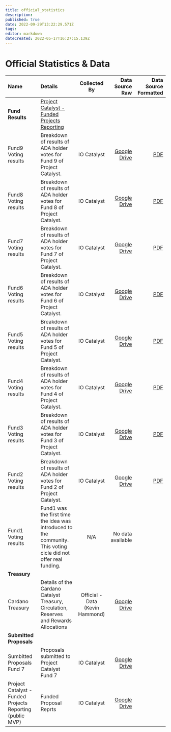 ```yaml
---
title: official_statistics
description: 
published: true
date: 2022-09-29T13:22:29.571Z
tags: 
editor: markdown
dateCreated: 2022-05-17T16:27:15.139Z
---
```


# Official Statistics & Data

| Name         | Details | Collected By | Data Source Raw | Data Source Formatted |
|:----------------------|:-------------------------------------------------------------------------|:-----------:|-----------:|-----------:|
|**Fund Results**| [Project Catalyst - Funded Projects Reporting](https://bit.ly/FundedProjectsReporting)| | | | |
| Fund9 Voting results | Breakdown of results of ADA holder votes for Fund 9 of Project Catalyst. | IO Catalyst | [Google Drive](https://docs.google.com/spreadsheets/d/1MycQL-dkqf1xEW8xcr7vqcfHY6D7MHnG9ylDKNLSnAA/edit#gid=2095761837) | [PDF](https://bit.ly/Fund9_Results) |
| Fund8 Voting results | Breakdown of results of ADA holder votes for Fund 8 of Project Catalyst. | IO Catalyst | [Google Drive](https://docs.google.com/spreadsheets/d/15ELXp81NfvXHgrerTbuIofZOXBsdjocN1YgBK0gPP3E/edit#gid=2111315347) | [PDF](https://drive.google.com/file/d/1s3jCE7pmoUujy3ASMia-UhFl2KLi_hnf/view) |
| Fund7 Voting results | Breakdown of results of ADA holder votes for Fund 7 of Project Catalyst. | IO Catalyst | [Google Drive](https://drive.google.com/file/d/193GZulHuk0zhpTrMiLhcNC4OeEMoRyIa/view) | [PDF](https://drive.google.com/file/d/193GZulHuk0zhpTrMiLhcNC4OeEMoRyIa/view) |
| Fund6 Voting results | Breakdown of results of ADA holder votes for Fund 6 of Project Catalyst. | IO Catalyst | [Google Drive](https://docs.google.com/spreadsheets/d/1y-7U88FRvsEEzm98KbEswUGuy4q-eTeoFTV3EFrc6b4/edit#gid=1183771745) | [PDF](https://drive.google.com/file/d/13h5JFtwqyylMUNMoRGXQZ-FJEM4bznOJ/view?usp=sharing) |
| Fund5 Voting results | Breakdown of results of ADA holder votes for Fund 5 of Project Catalyst. | IO Catalyst | [Google Drive](https://docs.google.com/spreadsheets/d/156SdqPYOBkC5iQQeOOZc9yXSYoNHb-J-wJrem-xax78/edit#gid=1848314097) | [PDF](https://drive.google.com/file/d/1HKmqyPebE87BUrPtE4AT5E2V4_yIZtT-/view) |
| Fund4 Voting results | Breakdown of results of ADA holder votes for Fund 4 of Project Catalyst. | IO Catalyst | [Google Drive](https://docs.google.com/spreadsheets/d/13NC6SZ5MzQsYb-ufbuQHakxvLvPtZWv_02Aq17PFErI/edit#gid=1538672709) | [PDF](https://drive.google.com/file/d/19VMTYn_sv5Xsp2mC5VUN_-z_aXYHL_Dd/view) |
| Fund3 Voting results | Breakdown of results of ADA holder votes for Fund 3 of Project Catalyst. | IO Catalyst | [Google Drive](https://docs.google.com/spreadsheets/d/1ibl-9qpLRQiFhJQfcvIeSdfJr9LjGpU6WqHce6VIUnE/edit#gid=1538672709) | [PDF](https://drive.google.com/file/d/1X6BnuFBvNO8yF2DeUgBqA3yyYSvqeKvg/view) |
| Fund2 Voting results | Breakdown of results of ADA holder votes for Fund 2 of Project Catalyst. | IO Catalyst | [Google Drive](https://drive.google.com/file/d/1ZEM12Mbc-gkdNrTg03-ORbGg3DUpug8A/view) | [PDF](https://static.iohk.io/docs/catalyst/catalyst-voting-results-fund2.pdf) |
| Fund1 Voting results | Fund1 was the first time the idea was introduced to the community. This voting cicle did not offer real funding. | N/A | No data available | |
|**Treasury**
| Cardano Treasury | Details of the Cardano Catalyst Treasury, Circulation, Reserves and Rewards Allocations | Official - Data (Kevin Hammond) | [Google Drive](https://docs.google.com/spreadsheets/d/1xny1W7HhHANLNeQcnbr8El5rakJ80VIM7fgDwJ-uqys/edit#gid=0) | | |
|**Submitted Proposals**
| Sumbitted Proposals Fund 7 | Proposals submitted to Project Catalyst Fund 7 | IO Catalyst | [Google Drive](https://docs.google.com/spreadsheets/d/1HhZyUMeZYtYlM7t119fhCpi30rKBh__HDHUa8WkoTJQ/edit#gid=420201753) | |
| Project Catalyst - Funded Projects Reporting (public MVP) | Funded Proposal Reprts | IO Catalyst | [Google Drive](https://docs.google.com/spreadsheets/d/1bfnWFa94Y7Zj0G7dtpo9W1nAYGovJbswipxiHT4UE3g/edit#gid=416498551) | |



